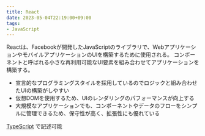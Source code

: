 ```yaml
---
title: React
date: 2023-05-04T22:19:00+09:00
tags:
- JavaScript
---
```


Reactは、Facebookが開発したJavaScriptのライブラリで、WebアプリケーションやモバイルアプリケーションのUIを構築するために使用される。
コンポーネントと呼ばれる小さな再利用可能なUI要素を組み合わせてアプリケーションを構築する。

* 宣言的なプログラミングスタイルを採用しているのでロジックと組み合わせたUIの構築がしやすい
* 仮想DOMを使用するため、UIのレンダリングのパフォーマンスが向上する
* 大規模なアプリケーションでも、コンポーネントやデータのフローをシンプルに管理できるため、保守性が高く、拡張性にも優れている

[TypeScript](note/TypeScript.md) で記述可能
